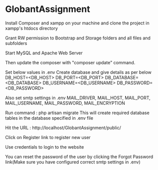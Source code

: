 # GlobantAssignment

Install Composer and xampp on your machine and clone the project in xampp's htdocs directory

Grant RW permission to Bootstrap and Storage folders and all files and subfolders

Start MySQL and Apache Web Server

Then update the composer with "composer update" command.

Set below values in .env Create database and give details as per below DB_HOST=<DB_HOST> DB_PORT=<DB_PORT> DB_DATABASE=<DB_DATABASE> DB_USERNAME=<DB_USERNAME> DB_PASSWORD=<DB_PASSWORD>

Also set smtp settings in .env MAIL_DRIVER, MAIL_HOST, MAIL_PORT, MAIL_USERNAME, MAIL_PASSWORD, MAIL_ENCRYPTION

Run command : php artisan migrate
	This will create required database tables in the database specified in .env file
	
Hit the URL : http://localhost/GlobantAssignment/public/

Click on Register link to register new user

Use credentials to login to the website

You can reset the password of the user by clicking the Forgot Password link(Make sure you have configured correct smtp settings in .env)
